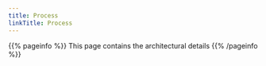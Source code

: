 ```yaml
---
title: Process
linkTitle: Process
---
```


{{% pageinfo %}}
This page contains the architectural details
{{% /pageinfo %}}


